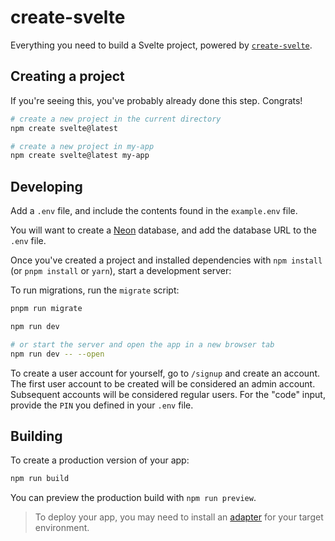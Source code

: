 # create-svelte

Everything you need to build a Svelte project, powered by [`create-svelte`](https://github.com/sveltejs/kit/tree/main/packages/create-svelte).

## Creating a project

If you're seeing this, you've probably already done this step. Congrats!

```bash
# create a new project in the current directory
npm create svelte@latest

# create a new project in my-app
npm create svelte@latest my-app
```

## Developing

Add a `.env` file, and include the contents found in the `example.env` file.

You will want to create a [Neon](https://neon.tech/) database, and add the database URL to the `.env` file.

Once you've created a project and installed dependencies with `npm install` (or `pnpm install` or `yarn`), start a development server:

To run migrations, run the `migrate` script:

```bash
pnpm run migrate
````

```bash
npm run dev

# or start the server and open the app in a new browser tab
npm run dev -- --open
```

To create a user account for yourself, go to `/signup` and create an account.
The first user account to be created will be considered an admin account. Subsequent accounts will be considered regular users.
For the "code" input, provide the `PIN` you defined in your `.env` file.

## Building

To create a production version of your app:

```bash
npm run build
```

You can preview the production build with `npm run preview`.

> To deploy your app, you may need to install an [adapter](https://kit.svelte.dev/docs/adapters) for your target environment.
